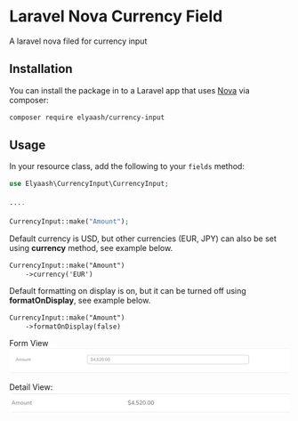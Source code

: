 # Laravel Nova Currency Field

A laravel nova filed for currency input


## Installation

You can install the package in to a Laravel app that uses [Nova](https://nova.laravel.com) via composer:

```bash
composer require elyaash/currency-input
```

## Usage

In your resource class, add the following to your `fields` method:

```php
use Elyaash\CurrencyInput\CurrencyInput;

....

CurrencyInput::make("Amount");
```
Default currency is USD, but other currencies (EUR, JPY) can also be set using **currency** method, see example below.

```
CurrencyInput::make("Amount")
    ->currency('EUR')  
```

Default formatting on display is on, but it can be turned off using **formatOnDisplay**, see example below.
``` 
CurrencyInput::make("Amount")
    ->formatOnDisplay(false)  
```

Form View
![Form view](docs/formview.png)

Detail View:
![Form view](docs/detailview.png)
